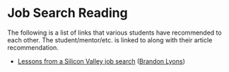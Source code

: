 # Job Search Reading

The following is a list of links that various students have recommended to each other.  The student/mentor/etc. is linked to along with their article recommendation.

  * [Lessons from a Silicon Valley job search](http://robertheaton.com/2014/03/07/lessons-from-a-silicon-valley-job-search/) ([Brandon Lyons](https://www.linkedin.com/in/brandonlyons))
